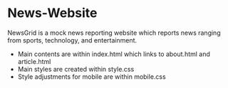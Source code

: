 # News-Website

NewsGrid is a mock news reporting website which reports news ranging from sports, technology, and entertainment.

- Main contents are within index.html which links to about.html and article.html
- Main styles are created within style.css 
- Style adjustments for mobile are within mobile.css
